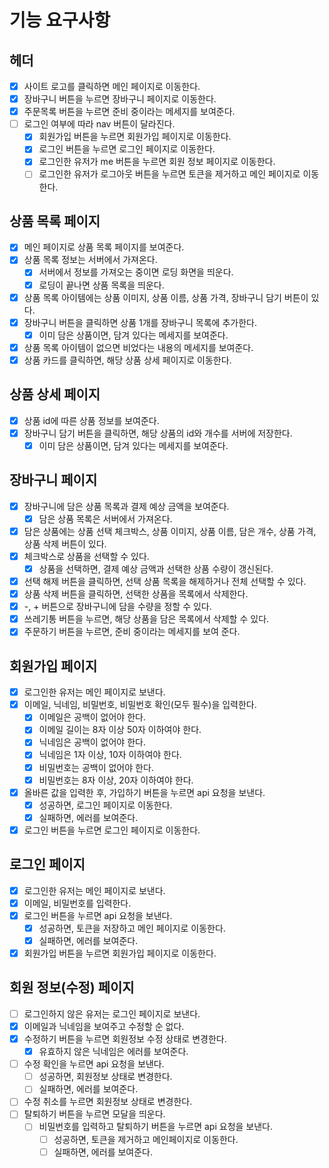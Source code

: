 # 기능 요구사항

## 헤더

- [x] 사이트 로고를 클릭하면 메인 페이지로 이동한다.
- [x] 장바구니 버튼을 누르면 장바구니 페이지로 이동한다.
- [x] 주문목록 버튼을 누르면 준비 중이라는 메세지를 보여준다.
- [ ] 로그인 여부에 따라 nav 버튼이 달라진다.
  - [x] 회원가입 버튼을 누르면 회원가입 페이지로 이동한다.
  - [x] 로그인 버튼을 누르면 로그인 페이지로 이동한다.
  - [x] 로그인한 유저가 me 버튼을 누르면 회원 정보 페이지로 이동한다.
  - [ ] 로그인한 유저가 로그아웃 버튼을 누르면 토큰을 제거하고 메인 페이지로 이동한다.

## 상품 목록 페이지

- [x] 메인 페이지로 상품 목록 페이지를 보여준다.
- [x] 상품 목록 정보는 서버에서 가져온다.
  - [x] 서버에서 정보를 가져오는 중이면 로딩 화면을 띄운다.
  - [x] 로딩이 끝나면 상품 목록을 띄운다.
- [x] 상품 목록 아이템에는 상품 이미지, 상품 이름, 상품 가격, 장바구니 담기 버튼이 있다.
- [x] 장바구니 버튼을 클릭하면 상품 1개를 장바구니 목록에 추가한다.
  - [x] 이미 담은 상품이면, 담겨 있다는 메세지를 보여준다.
- [x] 상품 목록 아이템이 없으면 비었다는 내용의 메세지를 보여준다.
- [x] 상품 카드를 클릭하면, 해당 상품 상세 페이지로 이동한다.

## 상품 상세 페이지

- [x] 상품 id에 따른 상품 정보를 보여준다.
- [x] 장바구니 담기 버튼을 클릭하면, 해당 상품의 id와 개수를 서버에 저장한다.
  - [x] 이미 담은 상품이면, 담겨 있다는 메세지를 보여준다.

## 장바구니 페이지

- [x] 장바구니에 담은 상품 목록과 결제 예상 금액을 보여준다.
  - [x] 담은 상품 목록은 서버에서 가져온다.
- [x] 담은 상품에는 상품 선택 체크박스, 상품 이미지, 상품 이름, 담은 개수, 상품 가격, 상품 삭제 버튼이 있다.
- [x] 체크박스로 상품을 선택할 수 있다.
  - [x] 상품을 선택하면, 결제 예상 금액과 선택한 상품 수량이 갱신된다.
- [x] 선택 해제 버튼을 클릭하면, 선택 상품 목록을 해제하거나 전체 선택할 수 있다.
- [x] 상품 삭제 버튼을 클릭하면, 선택한 상품을 목록에서 삭제한다.
- [x] -, + 버튼으로 장바구니에 담을 수량을 정할 수 있다.
- [x] 쓰레기통 버튼을 누르면, 해당 상품을 담은 목록에서 삭제할 수 있다.
- [x] 주문하기 버튼을 누르면, 준비 중이라는 메세지를 보여 준다.

## 회원가입 페이지

- [x] 로그인한 유저는 메인 페이지로 보낸다.
- [x] 이메일, 닉네임, 비밀번호, 비밀번호 확인(모두 필수)을 입력한다.
  - [x] 이메일은 공백이 없어야 한다.
  - [x] 이메일 길이는 8자 이상 50자 이하여야 한다.
  - [x] 닉네임은 공백이 없어야 한다.
  - [x] 닉네임은 1자 이상, 10자 이하여야 한다.
  - [x] 비밀번호는 공백이 없어야 한다.
  - [x] 비밀번호는 8자 이상, 20자 이하여야 한다.
- [x] 올바른 값을 입력한 후, 가입하기 버튼을 누르면 api 요청을 보낸다.
  - [x] 성공하면, 로그인 페이지로 이동한다.
  - [x] 실패하면, 에러를 보여준다.
- [x] 로그인 버튼을 누르면 로그인 페이지로 이동한다.

## 로그인 페이지

- [x] 로그인한 유저는 메인 페이지로 보낸다.
- [x] 이메일, 비밀번호를 입력한다.
- [x] 로그인 버튼을 누르면 api 요청을 보낸다.
  - [x] 성공하면, 토큰을 저장하고 메인 페이지로 이동한다.
  - [x] 실패하면, 에러를 보여준다.
- [x] 회원가입 버튼을 누르면 회원가입 페이지로 이동한다.

## 회원 정보(수정) 페이지

- [ ] 로그인하지 않은 유저는 로그인 페이지로 보낸다.
- [x] 이메일과 닉네임을 보여주고 수정할 순 없다.
- [x] 수정하기 버튼을 누르면 회원정보 수정 상태로 변경한다.
  - [x] 유효하지 않은 닉네임은 에러를 보여준다.
- [ ] 수정 확인을 누르면 api 요청을 보낸다.
  - [ ] 성공하면, 회원정보 상태로 변경한다.
  - [ ] 실패하면, 에러를 보여준다.
- [ ] 수정 취소를 누르면 회원정보 상태로 변경한다.
- [ ] 탈퇴하기 버튼을 누르면 모달을 띄운다.
  - [ ] 비밀번호를 입력하고 탈퇴하기 버튼을 누르면 api 요청을 보낸다.
    - [ ] 성공하면, 토큰을 제거하고 메인페이지로 이동한다.
    - [ ] 실패하면, 에러를 보여준다.
